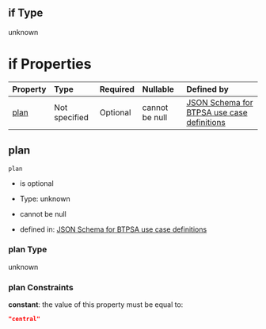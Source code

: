 ## if Type

unknown

# if Properties

| Property      | Type          | Required | Nullable       | Defined by                                                                                                                                                                                                                                  |
| :------------ | :------------ | :------- | :------------- | :------------------------------------------------------------------------------------------------------------------------------------------------------------------------------------------------------------------------------------------ |
| [plan](#plan) | Not specified | Optional | cannot be null | [JSON Schema for BTPSA use case definitions](btpsa-usecase-properties-services-items-allof-1-then-allof-22-then-allof-0-if-properties-plan.md "undefined#/properties/services/items/allOf/1/then/allOf/22/then/allOf/0/if/properties/plan") |

## plan



`plan`

*   is optional

*   Type: unknown

*   cannot be null

*   defined in: [JSON Schema for BTPSA use case definitions](btpsa-usecase-properties-services-items-allof-1-then-allof-22-then-allof-0-if-properties-plan.md "undefined#/properties/services/items/allOf/1/then/allOf/22/then/allOf/0/if/properties/plan")

### plan Type

unknown

### plan Constraints

**constant**: the value of this property must be equal to:

```json
"central"
```
